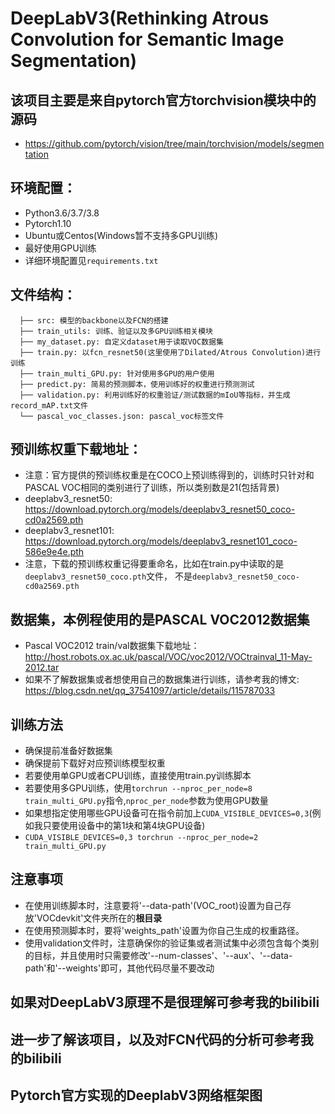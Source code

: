 # DeepLabV3(Rethinking Atrous Convolution for Semantic Image Segmentation)

## 该项目主要是来自pytorch官方torchvision模块中的源码
* https://github.com/pytorch/vision/tree/main/torchvision/models/segmentation

## 环境配置：
* Python3.6/3.7/3.8
* Pytorch1.10
* Ubuntu或Centos(Windows暂不支持多GPU训练)
* 最好使用GPU训练
* 详细环境配置见```requirements.txt```

## 文件结构：
```
  ├── src: 模型的backbone以及FCN的搭建
  ├── train_utils: 训练、验证以及多GPU训练相关模块
  ├── my_dataset.py: 自定义dataset用于读取VOC数据集
  ├── train.py: 以fcn_resnet50(这里使用了Dilated/Atrous Convolution)进行训练
  ├── train_multi_GPU.py: 针对使用多GPU的用户使用
  ├── predict.py: 简易的预测脚本，使用训练好的权重进行预测测试
  ├── validation.py: 利用训练好的权重验证/测试数据的mIoU等指标，并生成record_mAP.txt文件
  └── pascal_voc_classes.json: pascal_voc标签文件
```

## 预训练权重下载地址：
* 注意：官方提供的预训练权重是在COCO上预训练得到的，训练时只针对和PASCAL VOC相同的类别进行了训练，所以类别数是21(包括背景)
* deeplabv3_resnet50: https://download.pytorch.org/models/deeplabv3_resnet50_coco-cd0a2569.pth
* deeplabv3_resnet101: https://download.pytorch.org/models/deeplabv3_resnet101_coco-586e9e4e.pth
* 注意，下载的预训练权重记得要重命名，比如在train.py中读取的是```deeplabv3_resnet50_coco.pth```文件，
  不是```deeplabv3_resnet50_coco-cd0a2569.pth```
 
 
## 数据集，本例程使用的是PASCAL VOC2012数据集
* Pascal VOC2012 train/val数据集下载地址：http://host.robots.ox.ac.uk/pascal/VOC/voc2012/VOCtrainval_11-May-2012.tar
* 如果不了解数据集或者想使用自己的数据集进行训练，请参考我的博文: https://blog.csdn.net/qq_37541097/article/details/115787033

## 训练方法
* 确保提前准备好数据集
* 确保提前下载好对应预训练模型权重
* 若要使用单GPU或者CPU训练，直接使用train.py训练脚本
* 若要使用多GPU训练，使用```torchrun --nproc_per_node=8 train_multi_GPU.py```指令,```nproc_per_node```参数为使用GPU数量
* 如果想指定使用哪些GPU设备可在指令前加上```CUDA_VISIBLE_DEVICES=0,3```(例如我只要使用设备中的第1块和第4块GPU设备)
* ```CUDA_VISIBLE_DEVICES=0,3 torchrun --nproc_per_node=2 train_multi_GPU.py```

## 注意事项
* 在使用训练脚本时，注意要将'--data-path'(VOC_root)设置为自己存放'VOCdevkit'文件夹所在的**根目录**
* 在使用预测脚本时，要将'weights_path'设置为你自己生成的权重路径。
* 使用validation文件时，注意确保你的验证集或者测试集中必须包含每个类别的目标，并且使用时只需要修改'--num-classes'、'--aux'、'--data-path'和'--weights'即可，其他代码尽量不要改动

## 如果对DeepLabV3原理不是很理解可参考我的bilibili


## 进一步了解该项目，以及对FCN代码的分析可参考我的bilibili


## Pytorch官方实现的DeeplabV3网络框架图
